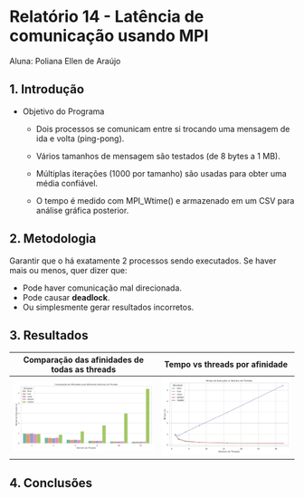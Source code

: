 # Relatório 14 - Latência de comunicação usando MPI
Aluna: Poliana Ellen de Araújo

## 1. Introdução
- Objetivo do Programa
    - Dois processos se comunicam entre si trocando uma mensagem de ida e volta (ping-pong).

    - Vários tamanhos de mensagem são testados (de 8 bytes a 1 MB).

    - Múltiplas iterações (1000 por tamanho) são usadas para obter uma média confiável.

    - O tempo é medido com MPI_Wtime() e armazenado em um CSV para análise gráfica posterior.



## 2. Metodologia

Garantir que o há exatamente 2 processos sendo executados. Se haver mais ou menos, quer dizer que:
- Pode haver comunicação mal direcionada.
- Pode causar **deadlock**.
- Ou simplesmente gerar resultados incorretos.


## 3. Resultados



|Comparação das afinidades de todas as threads|Tempo vs threads por afinidade|
|-----|-----|
|![Comparação das afinidades de todas as threads](https://github.com/polianaraujo/parallelp/blob/main/tarefa13/graf_afinidade/comparacao_afinidades_todas_threads.png)|![Tempo vs threads por afinidade](https://github.com/polianaraujo/parallelp/blob/main/tarefa13/graf_afinidade/tempo_vs_threads_por_afinidade.png)|



## 4. Conclusões

